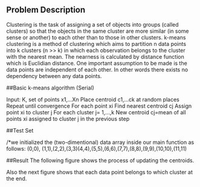 ## Problem Description 

Clustering is the task of assigning a set of objects into groups (called clusters) so that the objects in the same cluster are more similar (in some sense or another) to each other than to those in other clusters. k-means clustering is a method of clustering which aims to partition n data points into k clusters (n >> k) in which each observation belongs to the cluster with the nearest mean.  The nearness is calculated by distance function which is Euclidian distance. One important assumption to be made is the data points are independent of each other. In other words there exists no dependency between any data points. 

##Basic  k-means algorithm (Serial)

Input: K, set of points x1,…Xn
Place centroid c1,…ck at random places 
Repeat until convergence 
	For each point xi
		Find nearest centroid cj
		Assign point xi to cluster j
	For each cluster j= 1,…,k
		New centroid cj=mean of all points xi assigned to cluster j in the previous step

##Test Set 

/*we initialized the (two-dimentional) data array inside our main function as follows:
(0,0), (1,1),(2,2),(3,3)(4,4),(5,5),(6,6),(7,7),(8,8),(9,9),(10,10),(11,11)


##Result
The following figure shows the process of updating the centroids.

Also the next figure shows that each data point belongs to which cluster at the end. 

